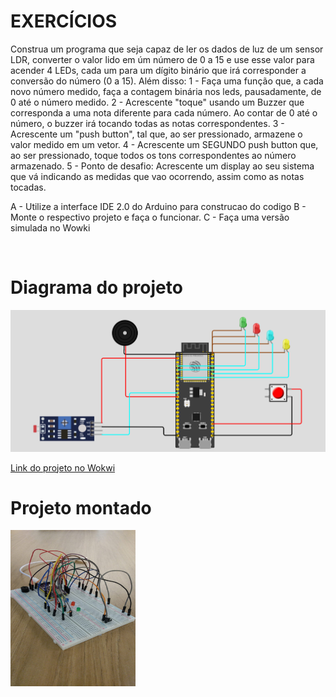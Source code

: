 # EXERCÍCIOS
Construa um programa que seja capaz de ler os dados de luz de
um sensor LDR, converter o valor lido em úm número de 0 a 15 e use esse valor para acender 4 LEDs, cada um para um dígito binário que irá corresponder a conversão do número (0 a 15).
Além disso: 
1 - Faça uma função que, a cada novo número medido,  faça a contagem binária nos leds, pausadamente, de 0 até o número medido. 
2 - Acrescente "toque" usando um Buzzer que corresponda a uma nota diferente para cada número. Ao contar de 0 até o número, o buzzer irá tocando todas as notas correspondentes.
3 - Acrescente um "push button", tal que, ao ser pressionado, armazene o valor medido em um vetor.
4 - Acrescente um SEGUNDO push button que, ao ser pressionado, toque todos os tons correspondentes ao número armazenado.
5 - Ponto de desafio: Acrescente um display ao seu sistema que vá indicando as medidas que vao ocorrendo, assim como as notas tocadas.

A - Utilize a interface IDE 2.0 do Arduino para construcao do codigo
B - Monte o respectivo projeto e faça o funcionar.
C - Faça uma versão simulada no Wowki

<br>
<h1>Diagrama do projeto</h1>
<img src="https://github.com/TheLeleo/M4_SPRINTS/blob/main/images/esquema%20wokwi.PNG">


<a href="https://wokwi.com/projects/346690742342648404">Link do projeto no Wokwi</a>
<br>

<h1>Projeto montado</h1>
<img height="250px" width="200px" src="https://github.com/TheLeleo/M4_SPRINTS/blob/main/images/plaquinha.jpeg">
